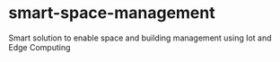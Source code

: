 # smart-space-management
Smart solution to enable space and building management using Iot and Edge Computing 






